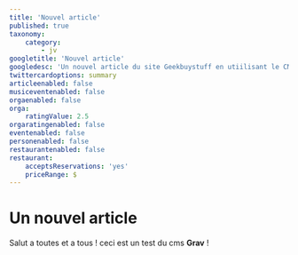 ```yaml
---
title: 'Nouvel article'
published: true
taxonomy:
    category:
        - jv
googletitle: 'Nouvel article'
googledesc: 'Un nouvel article du site Geekbuystuff en utiilisant le CMS Grav :)'
twittercardoptions: summary
articleenabled: false
musiceventenabled: false
orgaenabled: false
orga:
    ratingValue: 2.5
orgaratingenabled: false
eventenabled: false
personenabled: false
restaurantenabled: false
restaurant:
    acceptsReservations: 'yes'
    priceRange: $
---
```


# Un nouvel article 
Salut a toutes et a tous ! ceci est un test du cms **Grav** !